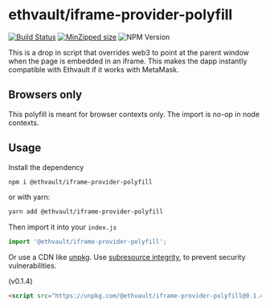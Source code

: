 # ethvault/iframe-provider-polyfill

[![Build Status](https://travis-ci.org/ethvault/iframe-provider-polyfill.svg?branch=master)](https://travis-ci.org/ethvault/iframe-provider-polyfill)
[![MinZipped size](https://badgen.net/bundlephobia/minzip/@ethvault/iframe-provider-polyfill)](https://bundlephobia.com/result?p=@ethvault/iframe-provider-polyfill@0.1.4)
![NPM Version](https://img.shields.io/npm/v/@ethvault/iframe-provider-polyfill.svg)

This is a drop in script that overrides web3 to point at the parent window when the page is embedded in an iframe.
This makes the dapp instantly compatible with Ethvault if it works with MetaMask.

## Browsers only

This polyfill is meant for browser contexts only. 
The import is no-op in node contexts.

## Usage

Install the dependency

```bash
npm i @ethvault/iframe-provider-polyfill
```

or with yarn:

```bash
yarn add @ethvault/iframe-provider-polyfill
```

Then import it into your `index.js`

```typescript
import '@ethvault/iframe-provider-polyfill';
```

Or use a CDN like [unpkg](https://unpkg.com). 
Use [subresource integrity](https://developer.mozilla.org/en-US/docs/Web/Security/Subresource_Integrity),
to prevent security vulnerabilities.

(v0.1.4)
```html
<script src="https://unpkg.com/@ethvault/iframe-provider-polyfill@0.1.4/dist/index.js" integrity="sha384-MGEYVJJ9mpRbqHLuHyg9xjmzCG3WPS0XCWf0lNF07q1NN6WUPzBdDMW/6LRRBhxQ" crossorigin="anonymous"></script>
```
